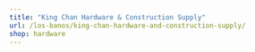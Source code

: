 ```yaml
---
title: "King Chan Hardware & Construction Supply"
url: /los-banos/king-chan-hardware-and-construction-supply/
shop: hardware
---
```

